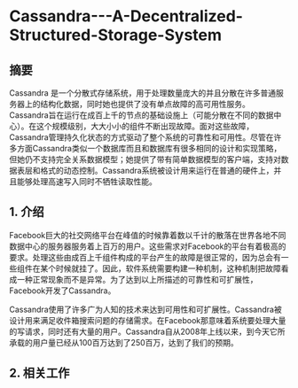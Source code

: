 # Cassandra---A-Decentralized-Structured-Storage-System

## 摘要

Cassandra 是一个分散式存储系统，用于处理数量庞大的并且分散在许多普通服务器上的结构化数据，同时她也提供了没有单点故障的高可用性服务。Cassandra旨在运行在成百上千的节点的基础设施上（可能分散在不同的数据中心）。在这个规模级别，大大小小的组件不断出现故障。面对这些故障，Cassandra管理持久化状态的方式驱动了整个系统的可靠性和可用性。尽管在许多方面Cassandra类似一个数据库而且和数据库有很多相同的设计和实现策略，但她仍不支持完全关系数据模型；她提供了带有简单数据模型的客户端，支持对数据表层和格式的动态控制。Cassandra系统被设计用来运行在普通的硬件上，并且能够处理高速写入同时不牺牲读取性能。

## 1. 介绍

Facebook巨大的社交网络平台在峰值的时候靠着数以千计的散落在世界各地不同数据中心的服务器服务着上百万的用户。这些需求对Facebook的平台有着极高的要求。处理这些由成百上千组件构成的平台产生的故障是很正常的，因为总会有一些组件在某个时候就挂了。因此，软件系统需要构建一种机制，这种机制把故障看成一种正常现象而不是异常。为了达到以上所描述的可靠性和可扩展性，Facebook开发了Cassandra。

Cassandra使用了许多广为人知的技术来达到可用性和可扩展性。Cassandra被设计用来满足收件箱搜索问题的存储需求。在Facebook那意味着系统要处理大量的写请求，同时还有大量的用户。Cassandra自从2008年上线以来，到今天它所承载的用户量已经从100百万达到了250百万，达到了我们的预期。

## 2. 相关工作

